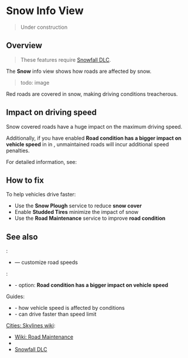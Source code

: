 # Snow Info View

> Under construction

## Overview

> These features require [Snowfall DLC](https://store.steampowered.com/app/420610/Cities_Skylines__Snowfall/).

The **Snow** info view shows how roads are affected by snow.

> todo: image

Red roads are covered in snow, making driving conditions treacherous.

## Impact on driving speed

Snow covered roads have a huge impact on the maximum driving speed.

Additionally, if you have enabled **Road condition has a bigger impact on vehicle speed**
in [](Gameplay.md) in [](Settings.md), unmaintained roads will incur additional speed penalties.

For detailed information, see: [](Road-Conditions.md)

## How to fix

To help vehicles drive faster:

* Use the **Snow Plough** service to reduce **snow cover**
* Enable **Studded Tires** [](City-and-District-Policies.md) minimize the impact of snow
* Use the **Road Maintenance** service to improve **road condition**

## See also

[](Toolbar.md):

* [](Speed-Limits.md) — customize road speeds

[](Settings.md):

* [](Gameplay.md) - option: **Road condition has a bigger impact on vehicle speed**

Guides:

* [](Road-Conditions.md) - how vehicle speed is affected by conditions
* [](Reckless-Drivers.md) - can drive faster than speed limit

[Cities: Skylines wiki](https://skylines.paradoxwikis.com/):

* [Wiki: Road Maintenance](https://skylines.paradoxwikis.com/Roads#Maintenance)
* [](https://skylines.paradoxwikis.com/Info_views#Snow)
* [Snowfall DLC](https://store.steampowered.com/app/420610/Cities_Skylines__Snowfall/)